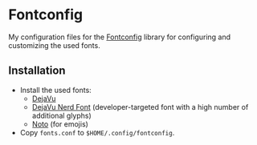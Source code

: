 # Fontconfig

My configuration files for the [Fontconfig](https://www.freedesktop.org/wiki/Software/fontconfig/) library for configuring and customizing the used fonts.

## Installation

* Install the used fonts:
    * [DejaVu](https://dejavu-fonts.github.io/)
    * [DejaVu Nerd Font](https://github.com/ryanoasis/nerd-fonts/tree/master/patched-fonts/DejaVuSansMono) (developer-targeted font with a high number of additional glyphs)
    * [Noto](https://fonts.google.com/noto) (for emojis)
* Copy `fonts.conf` to `$HOME/.config/fontconfig`.
